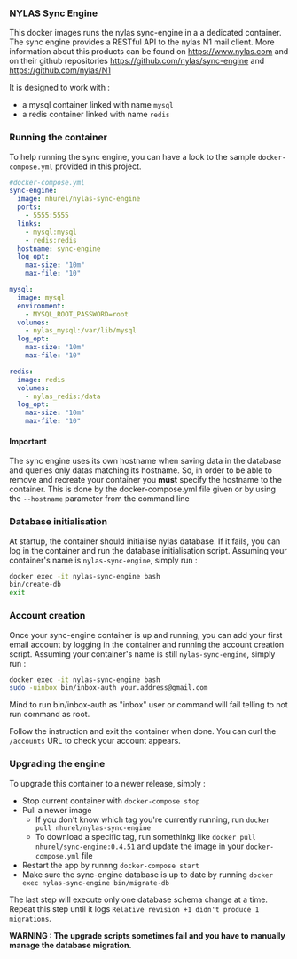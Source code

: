 ### NYLAS Sync Engine
This docker images runs the nylas sync-engine in a a dedicated container.
The sync engine provides a RESTful API to the nylas N1 mail client. More information about this products can be found on https://www.nylas.com and on their github repositories https://github.com/nylas/sync-engine and https://github.com/nylas/N1

It is designed to work with :
* a mysql container linked with name `mysql`
* a redis container linked with name `redis`

### Running the container
To help running the sync engine, you can have a look to the sample `docker-compose.yml` provided in this project.
```yaml
#docker-compose.yml
sync-engine:
  image: nhurel/nylas-sync-engine
  ports:
    - 5555:5555
  links:
    - mysql:mysql
    - redis:redis
  hostname: sync-engine
  log_opt:
    max-size: "10m"
    max-file: "10"

mysql:
  image: mysql
  environment:
    - MYSQL_ROOT_PASSWORD=root
  volumes:
    - nylas_mysql:/var/lib/mysql
  log_opt:
    max-size: "10m"
    max-file: "10"

redis:
  image: redis
  volumes:
    - nylas_redis:/data
  log_opt:
    max-size: "10m"
    max-file: "10"

```

#### Important
The sync engine uses its own hostname when saving data in the database and queries only datas matching its hostname. So, in order to be able to remove and recreate your container you **must** specify the hostname to the container. This is done by the docker-compose.yml file given or by using the `--hostname` parameter from the command line

### Database initialisation
At startup, the container should initialise nylas database. If it fails, you can log in the container and run the database initialisation script. Assuming your container's name is `nylas-sync-engine`, simply run :
```bash
docker exec -it nylas-sync-engine bash
bin/create-db
exit
```

### Account creation
Once your sync-engine container is up and running, you can add your first email account by logging in the container and running the account creation script. Assuming your container's name is still `nylas-sync-engine`, simply run :
```bash
docker exec -it nylas-sync-engine bash
sudo -uinbox bin/inbox-auth your.address@gmail.com
```
Mind to run bin/inbox-auth as "inbox" user or command will fail telling to not run command as root.

Follow the instruction and exit the container when done. You can curl the `/accounts` URL to check your account appears.


### Upgrading the engine
To upgrade this container to a newer release, simply :
- Stop current container with `docker-compose stop`
- Pull a newer image
  - If you don't know which tag you're currently running, run `docker pull nhurel/nylas-sync-engine`
  - To download a specific tag, run somethinkg like `docker pull nhurel/sync-engine:0.4.51` and update the image in your `docker-compose.yml` file
- Restart the app by runnng `docker-compose start`
- Make sure the sync-engine database is up to date by running `docker exec nylas-sync-engine bin/migrate-db`

The last step will execute only one database schema change at a time. Repeat this step until it logs `Relative revision +1 didn't produce 1 migrations`.

**WARNING : The upgrade scripts sometimes fail and you have to manually manage the database migration.**


